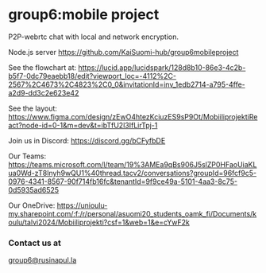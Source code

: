 # group6:mobile project

P2P-webrtc chat with local and network encryption.

Node.js server
https://github.com/KaiSuomi-hub/group6mobileproject

See the flowchart at:
https://lucid.app/lucidspark/128d8b10-86e3-4c2b-b5f7-0dc79eaebb18/edit?viewport_loc=-4112%2C-2567%2C4673%2C4823%2C0_0&invitationId=inv_1edb2714-a795-4ffe-a2d9-dd3c2e623e42

See the layout:
https://www.figma.com/design/zEwO4htezKciuzES9sP9Ot/MobiiliprojektiReact?node-id=0-1&m=dev&t=ibTfU2l3IfLirTpj-1

Join us in Discord:
https://discord.gg/bCFyfbDE

Our Teams:
https://teams.microsoft.com/l/team/19%3AMEa9qBs906J5slZP0HFaoUiaKLua0Wd-zT8lnyh9wQU1%40thread.tacv2/conversations?groupId=96fcf9c5-0976-4341-8567-90f714fb16fc&tenantId=9f9ce49a-5101-4aa3-8c75-0d5935ad6525

Our OneDrive:
https://unioulu-my.sharepoint.com/:f:/r/personal/asuomi20_students_oamk_fi/Documents/koulu/talvi2024/Mobiiliprojekti?csf=1&web=1&e=cYwF2k

### Contact us at

group6@rusinapul.la
